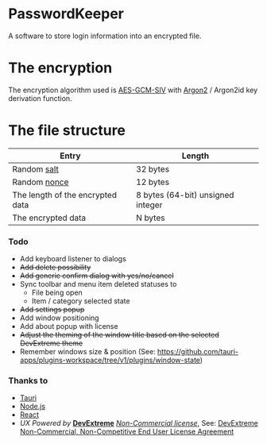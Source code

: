 # PasswordKeeper
A software to store login information into an encrypted file. 

# The encryption
The encryption algorithm used is [AES-GCM-SIV](https://en.wikipedia.org/wiki/AES-GCM-SIV) with [Argon2](https://en.wikipedia.org/wiki/Argon2) / Argon2id key derivation function.

# The file structure
|Entry|Length|
|---|---|
|Random [salt](https://en.wikipedia.org/wiki/Salt_(cryptography))|32 bytes|
|Random [nonce](https://en.wikipedia.org/wiki/Cryptographic_nonce)|12 bytes|
|The length of the encrypted data|8 bytes (64-bit) unsigned integer|
|The encrypted data|N bytes|


### Todo
* Add keyboard listener to dialogs
* ~~Add delete possibility~~
* ~~Add generic confirm dialog with yes/no/cancel~~
* Sync toolbar and menu item deleted statuses to
  - File being open
  - Item / category selected state
* ~~Add settings popup~~
* Add window positioning
* Add about popup with license
* ~~Adjust the theming of the window title based on the selected DevExtreme theme~~
* Remember windows size & position (See: https://github.com/tauri-apps/plugins-workspace/tree/v1/plugins/window-state)

### Thanks to
* [Tauri](https://tauri.app)
* [Node.js](https://nodejs.org)
* [React](https://react.dev)
* *UX Powered by* **[DevExtreme](https://js.devexpress.com/NonCommercial/)** *[Non-Commercial license](https://js.devexpress.com/Licensing/#NonCommercial)*, See: [DevExtreme Non-Commercial, Non-Competitive End User License Agreement](https://js.devexpress.com/EULAs/DevExtremeNonCommercial/)

